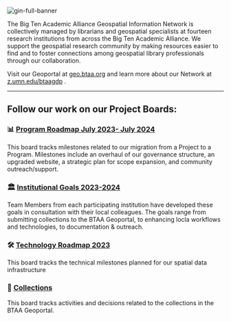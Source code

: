 ![gin-full-banner](https://github.com/geobtaa/.github/assets/2367677/fc25a2fd-959e-4e24-b01b-21eae5d8d8b9)

The Big Ten Academic Alliance Geospatial Information Network is collectively managed by librarians and geospatial specialists at fourteen research institutions from across the Big Ten Academic Alliance. We support the geospatial research community by making resources easier to find and to foster connections among geospatial library professionals through our collaboration.

Visit our Geoportal at [geo.btaa.org](https://geo.btaa.org) and learn more about our Network at [z.umn.edu/btaagdp](https://z.umn.edu/btaagdp) .

-------------

## Follow our work on our Project Boards:

### 📊 [Program Roadmap July 2023- July 2024](https://github.com/orgs/geobtaa/projects/10)

This board tracks  milestones related to our migration from a Project to a Program. Milestones include an overhaul of our governance structure, an upgraded website, a strategic plan for scope expansion, and community outreach/support.

### 🏛️ [Institutional Goals 2023-2024](https://github.com/orgs/geobtaa/projects/16/views/1)

Team Members from each participating institution have developed these goals in consultation with their local colleagues. The goals range from submitting collections to the BTAA Geoportal, to enhancing locla workflows and technologies, to documentation & outreach.

### 🛠️ [Technology Roadmap 2023](https://github.com/orgs/geobtaa/projects/17)

This board tracks the technical milestones planned for our spatial data infrastructure

### 📑 [Collections](https://github.com/orgs/geobtaa/projects/4)

This board tracks activities and decisions related to the collections in the BTAA Geoportal.





